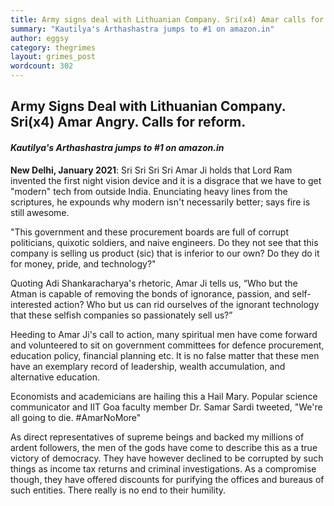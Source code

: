 ```yaml
---
title: Army signs deal with Lithuanian Company. Sri(x4) Amar calls for reform.
summary: "Kautilya's Arthashastra jumps to #1 on amazon.in"
author: eggsy
category: thegrimes
layout: grimes_post
wordcount: 302
---
```


## Army Signs Deal with Lithuanian Company. Sri(x4) Amar Angry. Calls for reform.

#### *Kautilya's Arthashastra jumps to #1 on amazon.in*

**New Delhi, January 2021**: Sri Sri Sri Sri Amar Ji holds that Lord Ram invented the first night vision device and it is a disgrace that we have to get "modern" tech from outside India. Enunciating heavy lines from the scriptures, he expounds why modern isn't necessarily better; says fire is still awesome.

"This government and these procurement boards are full of corrupt politicians, quixotic soldiers, and naive engineers. Do they not see that this company is selling us product (sic) that is inferior to our own? Do they do it for money, pride, and technology?"

Quoting Adi Shankaracharya's rhetoric, Amar Ji tells us, “Who but the Atman is capable of removing the bonds of ignorance, passion, and self-interested action? Who but us can rid ourselves of the ignorant technology that these selfish companies so passionately sell us?” 

Heeding to Amar Ji's call to action, many spiritual men have come forward and volunteered to sit on government committees for defence procurement, education policy, financial planning etc. It is no false matter that these men have an exemplary record of leadership, wealth accumulation, and alternative education. 

Economists and academicians are hailing this a Hail Mary. Popular science communicator and IIT Goa faculty member Dr. Samar Sardi tweeted, "We're all going to die. #AmarNoMore"

As direct representatives of supreme beings and backed my millions of ardent followers, the men of the gods have come to describe this as a true victory of democracy. They have however declined to be corrupted by such things as income tax returns and criminal investigations. As a compromise though, they have offered discounts for purifying the offices and bureaus of such entities. There really is no end to their humility.